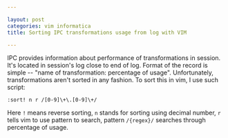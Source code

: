 ```yaml
---

layout: post  
categories: vim informatica  
title: Sorting IPC transformations usage from log with VIM  

---
```


IPC provides information about performance of transformations in session. It's located in session's log close to end of log. Format of the record is simple -- "name of transformation: percentage of usage". Unfortunately, transformations aren't sorted in any fashion. To sort this in vim, I use such script:

    :sort! n r /[0-9]\+\.[0-9]\+/

Here `!` means reverse sorting, `n` stands for sorting using decimal number, `r` tells vim to use pattern to search, pattern `/{regex}/` searches through percentage of usage.

